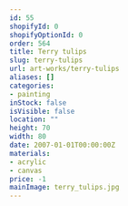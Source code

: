 ```yaml
---
id: 55
shopifyId: 0
shopifyOptionId: 0
order: 564
title: Terry tulips
slug: terry-tulips
url: art-works/terry-tulips
aliases: []
categories:
- painting
inStock: false
isVisible: false
location: ""
height: 70
width: 80
date: 2007-01-01T00:00:00Z
materials:
- acrylic
- canvas
price: -1
mainImage: terry_tulips.jpg
---
```

